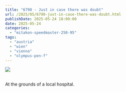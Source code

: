 ```yaml
---
title: "6790 - Just in case there was doubt"
url: /2025/05/6790-just-in-case-there-was-doubt.html
publishDate: 2025-05-24 18:00:00
date: 2025-05-24
categories:
  - "mitakon-speedmaster-250-95"
tags:
  - "austria"
  - "wien"
  - "vienna"
  - "olympus-pen-f"
---
```

<div class="container">
<div class="center"><a target="_blank" href="https://d25zfm9zpd7gm5.cloudfront.net/1200x1200/2020/20201101_141336_lr.jpg"><img class="webfeedsFeaturedVisual" src="https://d25zfm9zpd7gm5.cloudfront.net/0600x0600/2020/20201101_141336_lr.jpg" /></a></div>
</div>
<br />

At the grounds of a local hospital.
